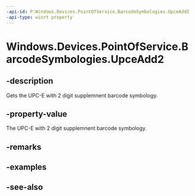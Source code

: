 ```yaml
---
-api-id: P:Windows.Devices.PointOfService.BarcodeSymbologies.UpceAdd2
-api-type: winrt property
---
```


<!-- Property syntax
public uint UpceAdd2 { get; }
-->

# Windows.Devices.PointOfService.BarcodeSymbologies.UpceAdd2

## -description
Gets the UPC-E with 2 digit supplemnent barcode symbology.

## -property-value
The UPC-E with 2 digit supplemnent barcode symbology.

## -remarks

## -examples

## -see-also
